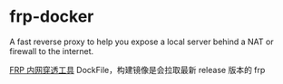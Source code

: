 # frp-docker
A fast reverse proxy to help you expose a local server behind a NAT or firewall to the internet. 

[FRP 内网穿透工具](https://github.com/fatedier/frp) DockFile，构建镜像是会拉取最新 release 版本的 frp
